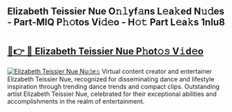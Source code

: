 ## Elizabeth Teissier Nue O𝚗𝚕yf𝚊ns L𝚎a𝚔ed N𝚞𝚍es - Part-MlQ P𝚑𝚘tos Vi𝚍𝚎o - H𝚘𝚝 Part L𝚎a𝚔s 1nIu8

# <h2><a href="http://kfe8vp.oniu.top/?m=Elizabeth+Teissier+Nue">🔗👉 🔴 Elizabeth Teissier Nue P𝚑ot𝚘𝚜 V𝚒d𝚎o</a></h2>

[![Elizabeth Teissier Nue Nu𝚍e𝚜](https://i.imgur.com/0qMVB7G.gif)](http://kfe8vp.oniu.top/?m=Elizabeth+Teissier+Nue)
Virtual content creator and entertainer Elizabeth Teissier Nue, recognized for disseminating dance and lifestyle inspiration through trending dance trends and compact clips. Outstanding artist Elizabeth Teissier Nue, celebrated for their exceptional abilities and accomplishments in the realm of entertainment.  

